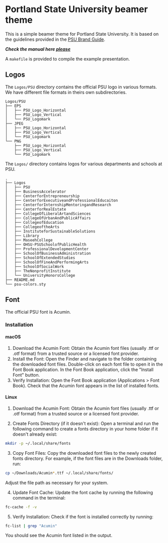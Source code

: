 # Portland State University beamer theme

This is a simple beamer theme for Portland State University. It is based on the
guidelines provided in the
[PSU Brand Guide](https://www.pdx.edu/university-communications/tools-and-templates).

***Check the manual here
[please](https://drive.google.com/file/d/1m2-AImcFXJxjuIZjMi06b3W2D4EuLpAz/view)***

A `makefile` is provided to compile the example presentation.

## Logos

The `Logos/PSU` directory contains the official PSU logo in various formats. We
have different file formats in theirs own subdirectories.

```
Logos/PSU
├── EPS
│   ├── PSU_Logo_Horizontal
│   ├── PSU_Logo_Vertical
│   └── PSU_Logomark
├── JPEG
│   ├── PSU_Logo_Horizontal
│   ├── PSU_Logo_Vertical
│   └── PSU_Logomark
└── PNG
    ├── PSU_Logo_Horizontal
    ├── PSU_Logo_Vertical
    └── PSU_Logomark
```

The `Logos/` directory contains logos for various departments and schools at
PSU.

```
.
├── Logos
│   ├── PSU
│   ├── BusinessAccelerator
│   ├── CenterforEntrepreneurship
│   ├── CenterforExecutiveandProfessionalEducaiton
│   ├── CenterforInternshipMentoringandResearch
│   ├── CenterforRealEstate
│   ├── CollegeOfLiberalArtandSciences
│   ├── CollegeOfUrbanAndPublicAffairs
│   ├── CollegeofEducation
│   ├── CollegeoftheArts
│   ├── InstituteforSustainableSolutions
│   ├── Library
│   ├── MaseehCollege
│   ├── OHSU-PSUSchoolofPublicHealth
│   ├── ProfessionalDevelopmentCenter
│   ├── SchoolOfBusinessAdministration
│   ├── SchoolOfExtendedStudies
│   ├── SchoolOfFineAndPerformingArts
│   ├── SchoolOfSocialWork
│   ├── TheNonprofitInstitute
│   └── UniversityHonorsCollege
├── README.md
└── psu-colors.sty
```

## Font

The official PSU font is Acumin.

### Installation

#### macOS

1. Download the Acumin Font: Obtain the Acumin font files (usually .ttf or .otf
   format) from a trusted source or a licensed font provider.
2. Install the Font: Open the Finder and navigate to the folder containing the
   downloaded font files. Double-click on each font file to open it in the Font
   Book application. In the Font Book application, click the "Install Font"
   button.
3. Verify Installation: Open the Font Book application (Applications > Font
   Book). Check that the Acumin font appears in the list of installed fonts.

#### Linux

1. Download the Acumin Font: Obtain the Acumin font files (usually .ttf or .otf
   format) from a trusted source or a licensed font provider.

2. Create Fonts Directory (if it doesn't exist): Open a terminal and run the
   following command to create a fonts directory in your home folder if it
   doesn't already exist:

```bash
mkdir -p ~/.local/share/fonts
```

3. Copy Font Files: Copy the downloaded font files to the newly created fonts
   directory. For example, if the font files are in the Downloads folder, run:

```bash
cp ~/Downloads/Acumin*.ttf ~/.local/share/fonts/
```

Adjust the file path as necessary for your system.

4. Update Font Cache: Update the font cache by running the following command in
   the terminal:

```bash
fc-cache -f -v
```

5. Verify Installation: Check if the font is installed correctly by running:

```bash
fc-list | grep "Acumin"
```

You should see the Acumin font listed in the output.
